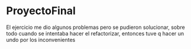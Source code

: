 # ProyectoFinal
El ejercicio me dio algunos problemas pero se pudieron solucionar, sobre todo cuando se intentaba hacer el refactorizar, entonces tuve q hacer un undo por los inconvenientes
